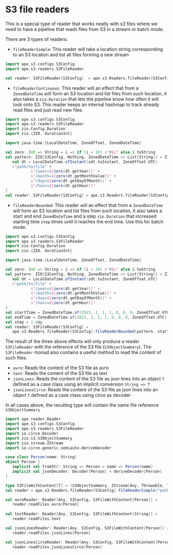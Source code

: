 # S3 file readers

This is a special type of reader that works neatly with s3 files where we need to have a pipeline that reads files 
from S3 in a stream or batch mode.

There are 3 types of readers: 
 - `fileReaderSimple`: This reader will take a location string corresponding to an S3 location and list all files 
   forming a new stream
```scala
import ape.s3.configs.S3Config
import ape.s3.readers.S3FileReader

val reader: S3FileReader[S3Config]  = ape.s3.Readers.fileReader[S3Config].fileReaderSimple("path/to/files")
```
 - `fileReaderContinuous`: This reader will an effect that from a `ZonedDateTime` will form an S3 location and list 
   files from such location, it also takes a `zio.Duration` that lets the pipeline know how often it will look onto 
   S3. This reader keeps an internal hashmap to track already read files and just read new files.

```scala
import ape.s3.configs.S3Config
import ape.s3.readers.S3FileReader
import zio.Config.Duration
import zio.{ZIO, durationInt}

import java.time.{LocalDateTime, ZoneOffset, ZonedDateTime}

val zero: Int => String = i => if (i < 10) s"0$i" else i.toString
val pattern: ZIO[S3Config, Nothing, ZonedDateTime => List[String]] = ZIO.succeed { zdt =>
   val dt = LocalDateTime.ofInstant(zdt.toInstant, ZoneOffset.UTC)
   s"path/to/file" +
           s"/year=${zero(dt.getYear)}" +
           s"/month=${zero(dt.getMonthValue)}" +
           s"/day=${zero(dt.getDayOfMonth)}" +
           s"/hour=${zero(dt.getHour)}"
}
val reader: S3FileReader[S3Config] = ape.s3.Readers.fileReader[S3Config].fileReaderContinuous(pattern)
```

 - `fileReaderBounded`: This reader will an effect that from a `ZonedDateTime` will form an S3 location and list
   files from such location, it also takes a start and end `ZonedDateTime` and a step `zio.Duration` that increased 
   starting time `step` times until it reaches the end time. Use this for batch mode. 

```scala
import ape.s3.configs.S3Config
import ape.s3.readers.S3FileReader
import zio.Config.Duration
import zio.{ZIO, durationInt}

import java.time.{LocalDateTime, ZoneOffset, ZonedDateTime}

val zero: Int => String = i => if (i < 10) s"0$i" else i.toString
val pattern: ZIO[S3Config, Nothing, ZonedDateTime => List[String]] = ZIO.succeed { zdt =>
   val dt = LocalDateTime.ofInstant(zdt.toInstant, ZoneOffset.UTC)
   s"path/to/file" +
           s"/year=${zero(dt.getYear)}" +
           s"/month=${zero(dt.getMonthValue)}" +
           s"/day=${zero(dt.getDayOfMonth)}" +
           s"/hour=${zero(dt.getHour)}"
}
val startTime = ZonedDateTime.of(2023, 1, 1, 1, 0, 0, 0, ZoneOffset.UTC)
val endTime = ZonedDateTime.of(2023, 2, 1, 1, 0, 0, 0, ZoneOffset.UTC)
val step = 1.day
val reader: S3FileReader[S3Config] = 
   ape.s3.Readers.fileReader[S3Config].fileReaderBounded(pattern, startTime, endTime, step)
```

The result of the three above effects will only produce a reader `S3FileReader` with the reference of the S3 file 
(`S3ObjectSummary`). The `S3FileReader` monad also contains a useful method to read the content of such files.
 - `avro`: Reads the content of the S3 file as avro
 - `text`: Reads the content of the S3 file as text
 - `jsonLines`: Reads the content of the S3 file as json lines into an object `T` defined as a case class using an 
   implicit conversion  `String => T`
 - `jsonLinesCirce`: Reads the content of the S3 file as json lines into an object `T` defined as a case class using 
   circe as decoder

In all cases above, the resulting type will contain the same file reference `S3ObjectSummary`

```scala
import ape.reader.Reader
import ape.s3.configs.S3Config
import ape.s3.readers.S3FileReader
import io.circe.Decoder
import zio.s3.S3ObjectSummary
import zio.stream.ZStream
import io.circe.generic.semiauto.deriveDecoder

case class Person(name: String)
object Person {
   implicit val fromStr: String => Person = name => Person(name)
   implicit val jsonDecoder: Decoder[Person] = deriveDecoder[Person]
}

type S3FileWithContent[T] = (S3ObjectSummary, ZStream[Any, Throwable, T])
val reader = ape.s3.Readers.fileReader[S3Config].fileReaderSimple("path/to/files")

val avroReader: Reader[Any, S3Config, S3FileWithContent[Person]] = 
   reader.readFiles.avro[Person]
   
val textReader: Reader[Any, S3Config, S3FileWithContent[String]] = 
   reader.readFiles.text

val jsonLinesReader: Reader[Any, S3Config, S3FileWithContent[Person]] = 
   reader.readFiles.jsonLines[Person]

val jsonLinesCirceReader: Reader[Any, S3Config, S3FileWithContent[Person]] = 
   reader.readFiles.jsonLinesCirce[Person]
```